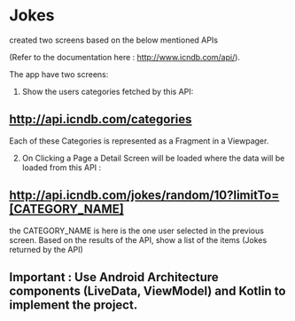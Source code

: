 # Jokes
created two screens based on the below mentioned APIs

(Refer to the documentation here : http://www.icndb.com/api/).

The app have two screens:
1. Show the users categories fetched by this API:
## http://api.icndb.com/categories
Each of these Categories is represented as a Fragment in a Viewpager.

2. On Clicking a Page a Detail Screen will be loaded where the data will be loaded
from this API :
## http://api.icndb.com/jokes/random/10?limitTo=[CATEGORY_NAME]
the CATEGORY_NAME is here is the one user selected in the previous screen.
Based on the results of the API, show a list of the items (Jokes returned by the API)

## Important : Use Android Architecture components (LiveData, ViewModel) and Kotlin to implement the project.
